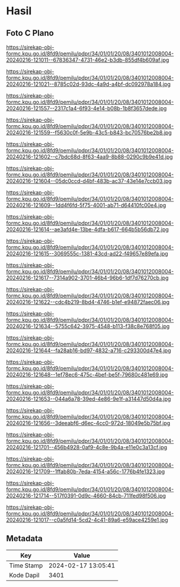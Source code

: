 # Hasil

## Foto C Plano

https://sirekap-obj-formc.kpu.go.id/8fd9/pemilu/pdpr/34/01/01/20/08/3401012008004-20240216-121011--67836347-4731-46e2-b3db-855df4b609af.jpg

https://sirekap-obj-formc.kpu.go.id/8fd9/pemilu/pdpr/34/01/01/20/08/3401012008004-20240216-121021--8785c02d-93dc-4a9d-a4bf-dc092978a184.jpg

https://sirekap-obj-formc.kpu.go.id/8fd9/pemilu/pdpr/34/01/01/20/08/3401012008004-20240216-121557--2317c1a4-6f93-4e14-b08b-1b8f3657dede.jpg

https://sirekap-obj-formc.kpu.go.id/8fd9/pemilu/pdpr/34/01/01/20/08/3401012008004-20240216-121559--f5630c0f-5e9b-43c5-b843-bc70576be2b8.jpg

https://sirekap-obj-formc.kpu.go.id/8fd9/pemilu/pdpr/34/01/01/20/08/3401012008004-20240216-121602--c7bdc68d-8f63-4aa9-8b88-0290c9b9e41d.jpg

https://sirekap-obj-formc.kpu.go.id/8fd9/pemilu/pdpr/34/01/01/20/08/3401012008004-20240216-121604--05dc0ccd-d4bf-483b-ac37-43e14e7ccb03.jpg

https://sirekap-obj-formc.kpu.go.id/8fd9/pemilu/pdpr/34/01/01/20/08/3401012008004-20240216-121609--1dd4f6fd-5f75-4001-ab71-d64410fc00e4.jpg

https://sirekap-obj-formc.kpu.go.id/8fd9/pemilu/pdpr/34/01/01/20/08/3401012008004-20240216-121614--ae3afd4e-13be-4dfa-b617-664b5b56db72.jpg

https://sirekap-obj-formc.kpu.go.id/8fd9/pemilu/pdpr/34/01/01/20/08/3401012008004-20240216-121615--3069555c-1381-43cd-ad22-f49657e89efa.jpg

https://sirekap-obj-formc.kpu.go.id/8fd9/pemilu/pdpr/34/01/01/20/08/3401012008004-20240216-121617--7314a902-3701-46b4-96b6-1df7d76270cb.jpg

https://sirekap-obj-formc.kpu.go.id/8fd9/pemilu/pdpr/34/01/01/20/08/3401012008004-20240216-121622--cdc4b219-8bd4-4746-b1ef-e94872faec06.jpg

https://sirekap-obj-formc.kpu.go.id/8fd9/pemilu/pdpr/34/01/01/20/08/3401012008004-20240216-121634--5755c642-3975-4548-b113-f38c8e768f05.jpg

https://sirekap-obj-formc.kpu.go.id/8fd9/pemilu/pdpr/34/01/01/20/08/3401012008004-20240216-121644--fa28ab16-bd97-4832-a716-c293300d47e4.jpg

https://sirekap-obj-formc.kpu.go.id/8fd9/pemilu/pdpr/34/01/01/20/08/3401012008004-20240216-121648--1ef78ec6-475c-4bef-be5f-79680c481e69.jpg

https://sirekap-obj-formc.kpu.go.id/8fd9/pemilu/pdpr/34/01/01/20/08/3401012008004-20240216-121653--044a6a78-39ed-4e86-9e1f-a31447d50d4a.jpg

https://sirekap-obj-formc.kpu.go.id/8fd9/pemilu/pdpr/34/01/01/20/08/3401012008004-20240216-121656--3deeabf6-d6ec-4cc0-972d-18049e5b75bf.jpg

https://sirekap-obj-formc.kpu.go.id/8fd9/pemilu/pdpr/34/01/01/20/08/3401012008004-20240216-121701--456b4928-0af9-4c8e-9b4a-e11e0c3a13cf.jpg

https://sirekap-obj-formc.kpu.go.id/8fd9/pemilu/pdpr/34/01/01/20/08/3401012008004-20240216-121709--1ffab80b-7eda-4154-a56c-1776b4fe1323.jpg

https://sirekap-obj-formc.kpu.go.id/8fd9/pemilu/pdpr/34/01/01/20/08/3401012008004-20240216-121714--517f0391-0d9c-4660-84cb-711fed98f506.jpg

https://sirekap-obj-formc.kpu.go.id/8fd9/pemilu/pdpr/34/01/01/20/08/3401012008004-20240216-121017--c0a5fd14-5cd2-4c41-89a6-e59ace4259e1.jpg


## Metadata

| Key        | Value               |
| ---------- | ------------------- |
| Time Stamp | 2024-02-17 13:05:41 |
| Kode Dapil | 3401                |



